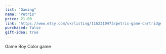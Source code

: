 ```yaml
---
list: "Gaming"
name: "Petris"
price: 21.00
link: "https://www.etsy.com/uk/listing/1162310473/petris-game-cartridge-for-game-boy-color?click_key=caa5cb3a51f823af94c8c4505f96677cc3b55296%3A1162310473&click_sum=e2ebfa33&ref=shop_home_active_5"
purchased: false
gift-idea: true
---
```

Game Boy Color game
